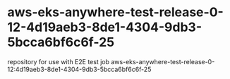 # aws-eks-anywhere-test-release-0-12-4d19aeb3-8de1-4304-9db3-5bcca6bf6c6f-25
repository for use with E2E test job aws-eks-anywhere-test-release-0-12:4d19aeb3-8de1-4304-9db3-5bcca6bf6c6f-25

